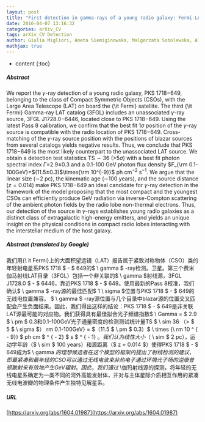 ```yaml
---
layout: post
title: "First detection in gamma-rays of a young radio galaxy: Fermi-LAT observations of the Compact Symmetric Object PKS 1718-649"
date: 2016-04-07 13:16:32
categories: arXiv_CV
tags: arXiv_CV Detection
author: Giulia Migliori, Aneta Siemiginowska, Malgorzata Sobolewska, Alan Loh, Stéphane Corbel, Luisa Ostorero, Łukasz Stawarz
mathjax: true
---
```


* content
{:toc}

##### Abstract
We report the $\gamma$-ray detection of a young radio galaxy, PKS 1718$-$649, belonging to the class of Compact Symmetric Objects (CSOs), with the Large Area Telescope (LAT) on board the {\it Fermi} satellite. The third {\it Fermi} Gamma-ray LAT catalog (3FGL) includes an unassociated $\gamma$-ray source, 3FGL J1728.0$-$6446, located close to PKS 1718$-$649. Using the latest Pass 8 calibration, we confirm that the best fit $1 \sigma$ position of the $\gamma$-ray source is compatible with the radio location of PKS 1718$-$649. Cross-matching of the $\gamma$-ray source position with the positions of blazar sources from several catalogs yields negative results. Thus, we conclude that PKS 1718$-$649 is the most likely counterpart to the unassociated LAT source. We obtain a detection test statistics TS$\sim 36$ ($>$5$\sigma$) with a best fit photon spectral index $\Gamma=$2.9$\pm$0.3 and a 0.1-100 GeV photon flux density $F_{\rm 0.1-100GeV}=$(11.5$\pm$0.3)$\times{\rm 10^{-9}}$ ph cm$^{-2}$ s$^{-1}$. We argue that the linear size ($\sim$2 pc), the kinematic age ($\sim$100 years), and the source distance ($z=0.014$) make PKS 1718$-$649 an ideal candidate for $\gamma$-ray detection in the framework of the model proposing that the most compact and the youngest CSOs can efficiently produce GeV radiation via inverse-Compton scattering of the ambient photon fields by the radio lobe non-thermal electrons. Thus, our detection of the source in $\gamma$-rays establishes young radio galaxies as a distinct class of extragalactic high-energy emitters, and yields an unique insight on the physical conditions in compact radio lobes interacting with the interstellar medium of the host galaxy.

##### Abstract (translated by Google)
我们用{\ it Fermi}上的大面积望远镜（LAT）报告属于紧致对称物体（CSO）类的年轻射电星系PKS 1718 $  -  $ 649的$ \ gamma $ -ray检测。卫星。第三个费米伽马射线LAT目录（3FGL）包括一个非关联的$ \ gamma $射线源，3FGL J1728.0 $  -  $ 6446，靠近PKS 1718 $  -  $ 649。使用最新的Pass 8校准，我们确认$ \ gamma $ -ray源的最佳匹配$ 1 \ sigma $位置与PKS 1718 $  -  $ 649的无线电位置兼容。 $ \ gamma $ -ray源位置与几个目录中blazar源的位置交叉匹配会产生负面结果。因此，我们得出这样的结论：PKS 1718 $  -  $ 649是非关联LAT源最可能的对应物。我们获得具有最佳拟合光子频谱指数$ \ Gamma = $ 2.9 $ \ pm $ 0.3和0.1-100GeV光子通量密度的检测测试统计量TS $ \ sim 36 $（$> $ 5 $ \ sigma $） rm 0.1-100GeV} = $（11.5 $ \ pm $ 0.3）$ \ times {\ rm 10 ^ { -  9}} $ ph cm $ ^ { -  2} $ s $ ^ { -  1} $。我们认为线性大小（$ \ sim $ 2 pc），运动学年龄（$ \ sim $ 100 years）和源距离（$ z = 0.014 $）使得PKS 1718 $  -  $ 649成为$ \ gamma $的理想候选者在这个模型的框架内提出了射线检测的建议，即最紧凑和最年轻的CSO可以通过无线电波束非热电子通过环境光子场的逆康普顿散射来有效地产生GeV辐射。因此，我们通过$ \伽玛射线源的探测，将年轻的无线电星系确定为一类不同的河外高能发射体，并对与主体星际介质相互作用的紧凑无线电波瓣的物理条件产生独特见解星系。

##### URL
[https://arxiv.org/abs/1604.01987](https://arxiv.org/abs/1604.01987)

